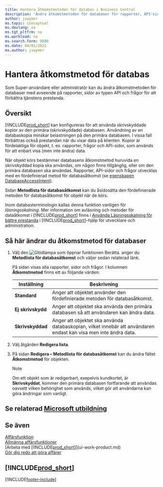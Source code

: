 ```yaml
---
title: Hantera åtkomstmetoden för databas i Business Central
description: 'Ändra åtkomstmetoden för databaser för rapporter, API-sidor och frågor.'
author: jswymer
ms.topic: conceptual
ms.devlang: na
ms.tgt_pltfrm: na
ms.workload: na
ms.search.form: 9880
ms.date: 04/01/2021
ms.author: jswymer
---
```

# <a name="managing-database-access-intent"></a>Hantera åtkomstmetod för databas

Som Super-användare eller administratör kan du ändra åtkomstmetoden för databaser med avseende på rapporter, sidor av typen API och frågor för att förbättra tjänstens prestanda.

## <a name="overview"></a>Översikt

[!INCLUDE[prod_short](includes/prod_short.md)] kan konfigureras för att använda skrivskyddade kopior av den primära (skrivskyddade) databasen. Användning av en databaskopia minskar belastningen på den primära databasen. I vissa fall förbättras också prestandan när du visar data på klienten. Kopior är fördelaktiga för objekt, t. ex. rapporter, frågor och API-sidor, som används för att enbart visa (men inte ändra) data.

När objekt körs bestämmer databasens åtkomstmetod huruvida en skrivskyddad kopia ska användas, om någon finns tillgänglig, eller om den primära databasen ska användas. Rapporter, API-sidor och frågor utvecklas med en fördefinierad metod för databasåtkomst (se [egenskapen DatabaseAccessIntent](/dynamics365/business-central/dev-itpro/developer/properties/devenv-dataaccessintent-property)).

Sidan **Metodlista för databasåtkomst** kan du åsidosätta den fördefinierade metoden för databasåtkomst för objekt när de körs.

Inom databasterminologin kallas denna funktion vanligen för *läsningsskalning*. Mer information om avläsning och metoder för dataåtkomst i [!INCLUDE[prod_short](includes/prod_short.md)] finns i [Använda Läsningsskalning för bättre prestanda](/dynamics365/business-central/dev-itpro/administration/database-read-scale-out-overview) i [!INCLUDE[prod_short](includes/prod_short.md)]-hjälp för utvecklare och administration.

## <a name="to-change-the-database-access-intent"></a>Så här ändrar du åtkomstmetod för databaser

1. Välj den ![Glödlampa som öppnar funktionen Berätta.](media/ui-search/search_small.png "Berätta för mig vad du vill göra") anger du **Metodlista för databasåtkomst** och väljer sedan relaterad länk.

    På sidan visas alla rapporter, sidor och frågor. I kolumnen **Åtkomstmetod** finns ett av följande värden:

    |**Inställning**|**Beskrivning**|  
    |------------|-------------|  
    |**Standard**|Anger att objektet använder den fördefinierade metoden för databasåtkomst.|
    |**Ej skrivskydd**|Anger att objektet ska använda den primära databasen så att användaren kan ändra data.|
    |**Skrivskyddad**|Anger att objektet ska använda databaskopian, vilket innebär att användaren endast kan visa men inte ändra data.|

2. Välj åtgärden **Redigera lista**.

3. På sidan **Redigera – Metodlista för databasåtkomst** kan du ändra fältet **Åtkomstmetod** för objekten.

    > [!NOTE]
    > Om ett objekt som är redigerbart, exepelvis kundkortet, är **Skrivskyddat**, kommer den primära databasen fortfarande att användas oavsett vilken behörighet som används, vilket gör att användarna kan göra ändringar som vanligt.

## <a name="see-related-microsoft-training"></a>Se relaterad [Microsoft utbildning](/training/paths/deploy-configure-dynamics-365-business-central/)

## <a name="see-also"></a>Se även
[Affärsfunktion](across-business-functionality.md)  
[Allmänna affärsfunktioner](ui-across-business-areas.md)  
[Arbeta med [!INCLUDE[prod_short](includes/prod_short.md)]](ui-work-product.md)  
[Gör dig redo att göra affärer](ui-get-ready-business.md)    

## [!INCLUDE[prod_short](includes/free_trial_md.md)]


[!INCLUDE[footer-include](includes/footer-banner.md)]
